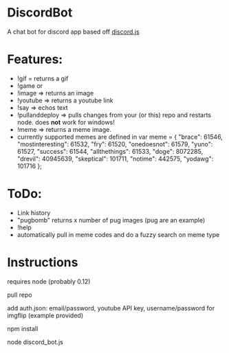 # DiscordBot
A chat bot for discord app based off <a href="https://github.com/hydrabolt/discord.js/">discord.js</a>

# Features:
- !gif <tags> = returns a gif
- !game <cs> or <hots>
- !image => returns an image
- !youtube => returns a youtube link
- !say <text> => echos text
- !pullanddeploy => pulls changes from your (or this) repo and restarts node. does <strong>not</strong> work for windows!
- !meme <memetype> <text1> <text2> => returns a meme image.
- currently supported memes are defined in var meme = {
	"brace": 61546,
	"mostinteresting": 61532,
	"fry": 61520,
	"onedoesnot": 61579,
	"yuno": 61527,
	"success": 61544,
	"allthethings": 61533,
	"doge": 8072285,
	"drevil": 40945639,
	"skeptical": 101711,
	"notime": 442575,
	"yodawg": 101716
};

# ToDo:

- Link history
- "pugbomb" returns x number of pug images (pug are an example)
- !help
- automatically pull in meme codes and do a fuzzy search on meme type

# Instructions

requires node (probably 0.12)

pull repo

add auth.json: email/password, youtube API key, username/password for imgflip (example provided)

npm install

node discord_bot.js
